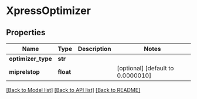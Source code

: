 # XpressOptimizer

## Properties
Name | Type | Description | Notes
------------ | ------------- | ------------- | -------------
**optimizer_type** | **str** |  | 
**miprelstop** | **float** |  | [optional] [default to 0.0000010]

[[Back to Model list]](../README.md#documentation-for-models) [[Back to API list]](../README.md#documentation-for-api-endpoints) [[Back to README]](../README.md)

